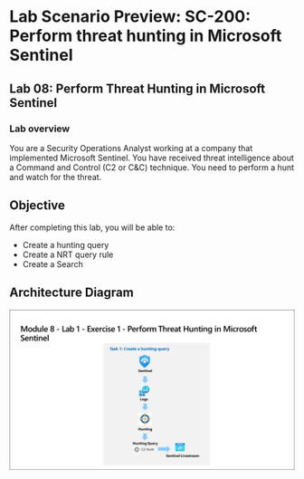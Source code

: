 # Lab Scenario Preview: SC-200: Perform threat hunting in Microsoft Sentinel
## Lab 08: Perform Threat Hunting in Microsoft Sentinel
### Lab overview

You are a Security Operations Analyst working at a company that implemented Microsoft Sentinel. You have received threat intelligence about a Command and Control (C2 or C&C) technique. You need to perform a hunt and watch for the threat.

## Objective
  
After completing this lab, you will be able to:

- Create a hunting query
- Create a NRT query rule
- Create a Search
  
## Architecture Diagram

 ![](media/SC200-Lab_Diagrams_Mod8_L1_Ex1.png)







